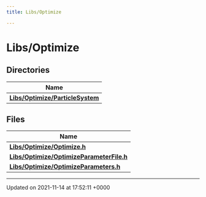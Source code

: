 ```yaml
---
title: Libs/Optimize

---
```


# Libs/Optimize



## Directories

| Name           |
| -------------- |
| **[Libs/Optimize/ParticleSystem](../Files/dir_8f268951dfa1af237c8fb7830f5f1164.md#dir-libs/optimize/particlesystem)**  |

## Files

| Name           |
| -------------- |
| **[Libs/Optimize/Optimize.h](../Files/Optimize_8h.md#file-optimize.h)**  |
| **[Libs/Optimize/OptimizeParameterFile.h](../Files/OptimizeParameterFile_8h.md#file-optimizeparameterfile.h)**  |
| **[Libs/Optimize/OptimizeParameters.h](../Files/OptimizeParameters_8h.md#file-optimizeparameters.h)**  |






-------------------------------

Updated on 2021-11-14 at 17:52:11 +0000
